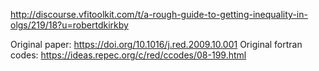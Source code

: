 http://discourse.vfitoolkit.com/t/a-rough-guide-to-getting-inequality-in-olgs/219/18?u=robertdkirkby

Original paper:
https://doi.org/10.1016/j.red.2009.10.001
Original fortran codes:
https://ideas.repec.org/c/red/ccodes/08-199.html
